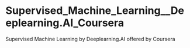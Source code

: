 # Supervised_Machine_Learning__Deeplearning.AI_Coursera
Supervised Machine Learning by Deeplearning.AI offered by Coursera
